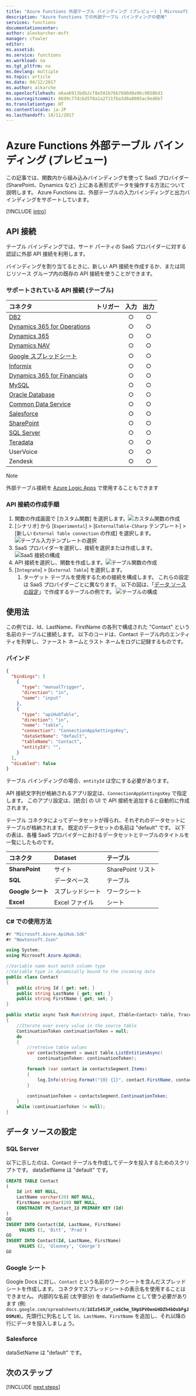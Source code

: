 ```yaml
---
title: "Azure Functions 外部テーブル バインディング (プレビュー) | Microsoft Docs"
description: "Azure Functions での外部テーブル バインディングの使用"
services: functions
documentationcenter: 
author: alexkarcher-msft
manager: cfowler
editor: 
ms.assetid: 
ms.service: functions
ms.workload: na
ms.tgt_pltfrm: na
ms.devlang: multiple
ms.topic: article
ms.date: 04/12/2017
ms.author: alkarche
ms.openlocfilehash: e6aa6913bdb2cf8e581b76b7680d0a96c9858bd1
ms.sourcegitcommit: 6699c77dcbd5f8a1a2f21fba3d0a0005ac9ed6b7
ms.translationtype: HT
ms.contentlocale: ja-JP
ms.lasthandoff: 10/11/2017
---
```

# <a name="azure-functions-external-table-binding-preview"></a>Azure Functions 外部テーブル バインディング (プレビュー)
この記事では、関数内から組み込みバインディングを使って SaaS プロバイダー (SharePoint、Dynamics など) 上にある表形式データを操作する方法について説明します。 Azure Functions は、外部テーブルの入力バインディングと出力バインディングをサポートしています。

[!INCLUDE [intro](../../includes/functions-bindings-intro.md)]

## <a name="api-connections"></a>API 接続

テーブル バインディングでは、サード パーティの SaaS プロバイダーに対する認証に外部 API 接続を利用します。 

バインディングを割り当てるときに、新しい API 接続を作成するか、または同じリソース グループ内の既存の API 接続を使うことができます。

### <a name="supported-api-connections-tables"></a>サポートされている API 接続 (テーブル)

|コネクタ|トリガー|入力|出力|
|:-----|:---:|:---:|:---:|
|[DB2](https://docs.microsoft.com/azure/connectors/connectors-create-api-db2)||○|○
|[Dynamics 365 for Operations](https://ax.help.dynamics.com/wiki/install-and-configure-dynamics-365-for-operations-warehousing/)||○|○
|[Dynamics 365](https://docs.microsoft.com/azure/connectors/connectors-create-api-crmonline)||○|○
|[Dynamics NAV](https://msdn.microsoft.com/library/gg481835.aspx)||○|○
|[Google スプレッドシート](https://docs.microsoft.com/azure/connectors/connectors-create-api-googledrive)||○|○
|[Informix](https://docs.microsoft.com/azure/connectors/connectors-create-api-informix)||○|○
|[Dynamics 365 for Financials](https://docs.microsoft.com/azure/connectors/connectors-create-api-crmonline)||○|○
|[MySQL](https://docs.microsoft.com/azure/store-php-create-mysql-database)||○|○
|[Oracle Database](https://docs.microsoft.com/azure/connectors/connectors-create-api-oracledatabase)||○|○
|[Common Data Service](https://docs.microsoft.com/common-data-service/entity-reference/introduction)||○|○
|[Salesforce](https://docs.microsoft.com/azure/connectors/connectors-create-api-salesforce)||○|○
|[SharePoint](https://docs.microsoft.com/azure/connectors/connectors-create-api-sharepointonline)||○|○
|[SQL Server](https://docs.microsoft.com/azure/connectors/connectors-create-api-sqlazure)||○|○
|[Teradata](http://www.teradata.com/products-and-services/azure/products/)||○|○
|UserVoice||○|○
|Zendesk||○|○


> [!NOTE]
> 外部テーブル接続を [Azure Logic Apps](https://docs.microsoft.com/azure/connectors/apis-list) で使用することもできます

### <a name="creating-an-api-connection-step-by-step"></a>API 接続の作成手順

1. 関数の作成画面で [カスタム関数] を選択します。![カスタム関数の作成](./media/functions-bindings-storage-table/create-custom-function.jpg)
1. [シナリオ] から [`Experimental`]  >  [`ExternalTable-CSharp` テンプレート] > [新しい `External Table connection` の作成] を選択します。
![テーブル入力テンプレートの選択](./media/functions-bindings-storage-table/create-template-table.jpg)
1. SaaS プロバイダーを選択し、接続を選択または作成します。![SaaS 接続の構成](./media/functions-bindings-storage-table/authorize-API-connection.jpg)
1. API 接続を選択し、関数を作成します。![テーブル関数の作成](./media/functions-bindings-storage-table/table-template-options.jpg)
1. [`Integrate`]  >  [`External Table`] を選択します。
    1. ターゲット テーブルを使用するための接続を構成します。 これらの設定は SaaS プロバイダーごとに異なります。 以下の図は、「[データ ソースの設定](#datasourcesettings)」で作成するテーブルの例です。
![テーブルの構成](./media/functions-bindings-storage-table/configure-API-connection.jpg)

## <a name="usage"></a>使用法

この例では、Id、LastName、FirstName の各列で構成された "Contact" という名前のテーブルに接続します。 以下のコードは、Contact テーブル内のエンティティを列挙し、ファースト ネームとラスト ネームをログに記録するものです。

### <a name="bindings"></a>バインド
```json
{
  "bindings": [
    {
      "type": "manualTrigger",
      "direction": "in",
      "name": "input"
    },
    {
      "type": "apiHubTable",
      "direction": "in",
      "name": "table",
      "connection": "ConnectionAppSettingsKey",
      "dataSetName": "default",
      "tableName": "Contact",
      "entityId": "",
    }
  ],
  "disabled": false
}
```
テーブル バインディングの場合、`entityId` は空にする必要があります。

API 接続文字列が格納されるアプリ設定は、`ConnectionAppSettingsKey` で指定します。 このアプリ設定は、[統合] の UI で API 接続を追加すると自動的に作成されます。

テーブル コネクタによってデータセットが得られ、それぞれのデータセットにテーブルが格納されます。 既定のデータセットの名前は "default" です。 以下の表は、各種 SaaS プロバイダーにおけるデータセットとテーブルのタイトルを一覧にしたものです。

|コネクタ|Dataset|テーブル|
|:-----|:---|:---| 
|**SharePoint**|サイト|SharePoint リスト
|**SQL**|データベース|テーブル 
|**Google シート**|スプレッドシート|ワークシート 
|**Excel**|Excel ファイル|シート 

<!--
See the language-specific sample that copies the input file to the output file.

* [C#](#incsharp)
* [Node.js](#innodejs)

-->
<a name="incsharp"></a>

### <a name="usage-in-c"></a>C# での使用方法 #

```cs
#r "Microsoft.Azure.ApiHub.Sdk"
#r "Newtonsoft.Json"

using System;
using Microsoft.Azure.ApiHub;

//Variable name must match column type
//Variable type is dynamically bound to the incoming data
public class Contact
{
    public string Id { get; set; }
    public string LastName { get; set; }
    public string FirstName { get; set; }
}

public static async Task Run(string input, ITable<Contact> table, TraceWriter log)
{
    //Iterate over every value in the source table
    ContinuationToken continuationToken = null;
    do
    {   
        //retreive table values
        var contactsSegment = await table.ListEntitiesAsync(
            continuationToken: continuationToken);

        foreach (var contact in contactsSegment.Items)
        {   
            log.Info(string.Format("{0} {1}", contact.FirstName, contact.LastName));
        }

        continuationToken = contactsSegment.ContinuationToken;
    }
    while (continuationToken != null);
}
```

<!--
<a name="innodejs"></a>

### Usage in Node.js

```javascript
module.exports = function(context) {
    context.log('Node.js Queue trigger function processed', context.bindings.myQueueItem);
    context.bindings.myOutputFile = context.bindings.myInputFile;
    context.done();
};
```
-->
<a name="datasourcesettings"></a>
## データ ソースの設定

### <a name="sql-server"></a>SQL Server

以下に示したのは、Contact テーブルを作成してデータを投入するためのスクリプトです。 dataSetName は "default" です。

```sql
CREATE TABLE Contact
(
    Id int NOT NULL,
    LastName varchar(20) NOT NULL,
    FirstName varchar(20) NOT NULL,
    CONSTRAINT PK_Contact_Id PRIMARY KEY (Id)
)
GO
INSERT INTO Contact(Id, LastName, FirstName)
     VALUES (1, 'Bitt', 'Prad') 
GO
INSERT INTO Contact(Id, LastName, FirstName)
     VALUES (2, 'Glooney', 'Ceorge') 
GO
```

### <a name="google-sheets"></a>Google シート
Google Docs に対し、`Contact` という名前のワークシートを含んだスプレッドシートを作成します。 コネクタでスプレッドシートの表示名を使用することはできません。 内部的な名前 (太字部分) を dataSetName として使う必要があります (例: `docs.google.com/spreadsheets/d/`**`1UIz545JF_cx6Chm_5HpSPVOenU4DZh4bDxbFgJOSMz0`**)。先頭行に列名として `Id`、`LastName`、`FirstName` を追加し、それ以降の行にデータを投入しましょう。

### <a name="salesforce"></a>Salesforce
dataSetName は "default" です。

## <a name="next-steps"></a>次のステップ
[!INCLUDE [next steps](../../includes/functions-bindings-next-steps.md)]
